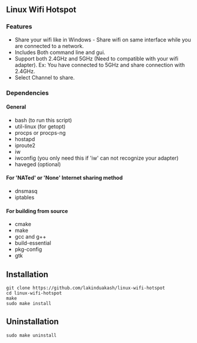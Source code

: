 ## Linux Wifi Hotspot

### Features
 
* Share your wifi like in Windows - Share wifi on same interface while you are connected to a network.
* Includes Both command line and gui.
* Support both 2.4GHz and 5GHz (Need to compatible with your wifi adapter). Ex: You have connected to 5GHz and share connection with 2.4GHz.
* Select Channel to share.

### Dependencies

#### General
* bash (to run this script)
* util-linux (for getopt)
* procps or procps-ng
* hostapd
* iproute2
* iw
* iwconfig (you only need this if 'iw' can not recognize your adapter)
* haveged (optional)

#### For 'NATed' or 'None' Internet sharing method
* dnsmasq
* iptables

#### For building from source

* cmake
* make
* gcc and g++
* build-essential
* pkg-config
* gtk



## Installation
    git clone https://github.com/lakinduakash/linux-wifi-hotspot
    cd linux-wifi-hotspot
    make
    sudo make install
    
    
## Uninstallation
    sudo make uninstall